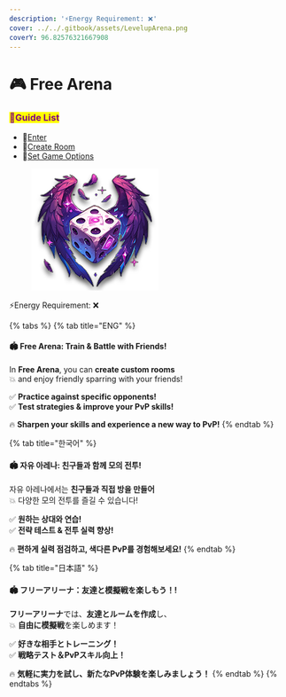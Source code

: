```yaml
---
description: '⚡Energy Requirement: ❌'
cover: ../../.gitbook/assets/LevelupArena.png
coverY: 96.82576321667908
---
```


# 🎮 Free Arena

### <mark style="color:purple;">**📜Guide List**</mark>

* 🏅[Enter](enterance.md)
* 🏅[Create Room](room-rules.md)
* 🏅[Set Game Options](game-options.md)

<figure><img src="../../.gitbook/assets/FreeArena_Badge (1).png" alt=""><figcaption></figcaption></figure>

⚡Energy Requirement: ❌

{% tabs %}
{% tab title="ENG" %}
#### 🏟️ Free Arena: Train & Battle with Friends!

In **Free Arena**, you can **create custom rooms**\
💥 and enjoy friendly sparring with your friends!

✅ **Practice against specific opponents!**\
✅ **Test strategies & improve your PvP skills!**

🔥 **Sharpen your skills and experience a new way to PvP!**
{% endtab %}

{% tab title="한국어" %}
#### 🏟️ **자유 아레나: 친구들과 함께 모의 전투!**

자유 아레나에서는 **친구들과 직접 방을 만들어**\
💥 다양한 모의 전투를 즐길 수 있습니다!

✅ **원하는 상대와 연습!**\
✅ **전략 테스트 & 전투 실력 향상!**

🔥 **편하게 실력 점검하고, 색다른 PvP를 경험해보세요!**
{% endtab %}

{% tab title="日本語" %}
#### 🏟️ フリーアリーナ：友達と模擬戦を楽しもう！**!**

**フリーアリーナ**では、**友達とルームを作成**し、\
💥 **自由に模擬戦**を楽しめます！

✅ **好きな相手とトレーニング！**\
✅ **戦略テスト＆PvPスキル向上！**

🔥 **気軽に実力を試し、新たなPvP体験を楽しみましょう！**
{% endtab %}
{% endtabs %}
